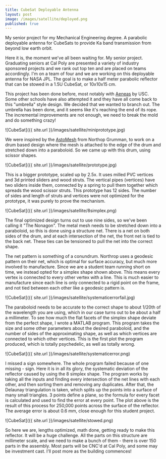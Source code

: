 ```yaml
---
title: CubeSat Deployable Antenna
layout: post
image: /images/satellite/deployed.png
published: true
---
```


My senior project for my Mechanical Engineering degree. A parabolic deployable antenna for CubeSats to provide Ka band transmission from beyond low earth orbit.

<!-- more -->

Here it is, the moment we've all been waiting for. My senior project. Graduating seniors at Cal Poly are presented a variety of industry sponsored projects and we rank out top ten and are placed on teams accordingly. I'm on a team of four and we are working on this deployable antenna for NASA JPL. The goal is to make a half meter parabolic reflector that can be stowed in a 1.5U CubeSat, or 10x10x15 cm.

This project has been done before, most notably with [Aeneas](http://www.isi.edu/projects/serc/aeneas) by USC. Some other schools have also attempted it and they have all come back to this "umbrella" style design. We decided that we wanted to branch out. The umbrella has been done, and it seems like it's reaching the end of its rope. The incremental improvements are not enough,  we need to break the mold and do something crazy!

![CubeSat]({{ site.url }}/images/satellite/miniprototype.jpg)

We were inspired by the [AstoMesh](http://www.northropgrumman.com/BusinessVentures/AstroAerospace/Products/Pages/AstroMesh.aspx) from Northop Grumman, to work on a drum based design where the mesh is attached to the edge of the drum and stretched down into a paraboloid. So we came up with this drum, using scissor shapes.

![CubeSat]({{ site.url }}/images/satellite/prototype.jpg)

This is a bigger prototype, scaled up by 2.5x. It uses milled PVC vertices and 3d printed sliders and wood struts. The vertical pipes (vertices) have two sliders inside them, connected by a spring to pull them together which spreads the wood scissor struts. This prototype has 12 sides. The number of sides and length of struts and vertices were not optimized for the prototype, it was purely to prove the mechanism.

![CubeSat]({{ site.url }}/images/satellite/8simplex.png)

The final optimized design turns out to use nine sides, so we've been calling it "The Nonagon". The metal mesh needs to be stretched down into a paraboloid, so this is done using a structure net. There is a net on both sides of the drum, and at each intersection of the net, the front net is tied to the back net. These ties can be tensioned to pull the net into the correct shape.

The net pattern is something of a conundrum. Northrop uses a geodesic pattern on their net, which is optimal for surface accuracy, but much more involved to manufacture. Since we are a student team running short on time, we instead opted for a simplex shape shown above. This means every vertex is connected to every other vertex with a line. This is much easier to manufacture since each line is only connected to a rigid point on the frame, and not tied between each other like a geodesic pattern is.

![CubeSat]({{ site.url }}/images/satellite/systematicerrorfail.jpg)

The paraboloid needs to be accurate to the correct shape to about 1/20th of the wavelength you are using, which in our case turns out to be about a half a millimeter. To see how much the flat facets of the simplex shape deviate from the perfect shape, I wrote a MATLAB program. This program takes the size and some other parameters about the desired paraboloid, and the number of sides of the approximating shape, as well as which vertices are connected to which other vertices. This is the first plot the program produced, which is totally psychedelic, as well as totally wrong.

![CubeSat]({{ site.url }}/images/satellite/systematicerror.png)

I missed a sign somewhere. The whole program failed because of one missing - sign. Here it is in all its glory, the systematic deviation of the reflector caused by using the 8 simplex shape. The program works by taking all the inputs and finding every intersection of the net lines with each other, and then sorting them and removing any duplicates. After that, the Delaunay triangulation is taken, which splits up the points into a surface of many small triangles. 3 points define a plane, so the formula for every facet is calculated and used to find the error at every point. The plot above is the result of this process for 250,000 points across the surface of the reflector. The average error is about 0.6 mm, close enough for this student project.

![CubeSat]({{ site.url }}/images/satellite/stowed.png)

So here we are, lengths optimized, math done, getting ready to make this reflector. It will be a huge challenge. All the parts on this structure are millimeter scale, and we need to make a bunch of them - there is over 150 parts in the assembly. Most parts will be CNC'd at Cal Poly, and some may be investment cast. I'll post more as the building commences!
